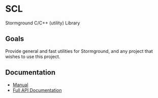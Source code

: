 # SCL

Stormground C/C++ (utility) Library

## Goals

Provide general and fast utilities for Stormground, and any project that wishes to use this project.

## Documentation

- [Manual](dcos/manual.md)
- [Full API Documentation](https://merianberry.github.io/SCL/)

